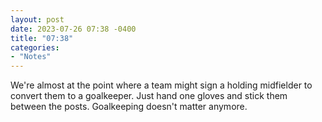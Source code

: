 ```yaml
---
layout: post
date: 2023-07-26 07:38 -0400
title: "07:38"
categories:
- "Notes"
---
```


We're almost at the point where a team might sign a holding midfielder to convert them to a goalkeeper. Just hand one gloves and stick them between the posts. Goalkeeping doesn't matter anymore.

